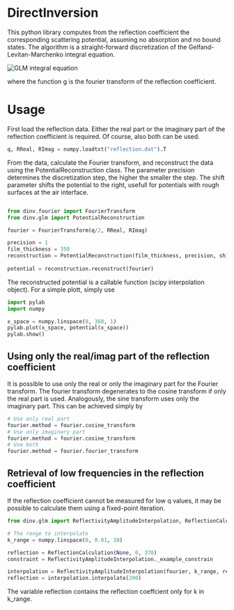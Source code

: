 # DirectInversion
This python library computes from the reflection coefficient the 
corresponding scattering potential, assuming no absorption and no 
bound states. The algorithm is a straight-forward discretization of the
Gelfand-Levitan-Marchenko integral equation.

![GLM integral equation](https://quicklatex.com/cache3/00/ql_0153fa716f34233471dfab251d0b0400_l3.png)

where the function g is the fourier transform of the reflection coefficient.

# Usage
First load the reflection data. Either the real part or the imaginary
part of the reflection coefficient is required. Of course, also both can
be used.

```python
q, RReal, RImag = numpy.loadtxt("reflection.dat").T
``` 

From the data, calculate the Fourier transform, and reconstruct the data
using the PotentialReconstruction class. The parameter precision 
determines the discretization step, the higher the smaller the step. 
The shift parameter shifts the potential to the right, usefull for 
potentials with rough surfaces at the air interface. 

```python

from dinv.fourier import FourierTransform
from dinv.glm import PotentialReconstruction

fourier = FourierTransform(q/2, RReal, RImag)

precision = 1
film_thickness = 350
reconstruction = PotentialReconstruction(film_thickness, precision, shift=20)
 
potential = reconstruction.reconstruct(fourier)
``` 

The reconstructed potential is a callable function (scipy interpolation 
object). For a simple plott, simply use

```python
import pylab
import numpy

x_space = numpy.linspace(0, 360, 1)
pylab.plot(x_space, potential(x_space))
pylab.show()
```

## Using only the real/imag part of the reflection coefficient
It is possible to use only the real or only the imaginary part for the 
Fourier transform. The fourier transform degenerates to the cosine 
transform if only the real part is used. Analogously, the sine transform
uses only the imaginary part. This can be achieved simply by
 
```python
# Use only real part
fourier.method = fourier.cosine_transform
# Use only imaginary part
fourier.method = fourier.cosine_transform
# Use both
fourier.method = fourier.fourier_transform
```

## Retrieval of low frequencies in the reflection coefficient
If the reflection coefficient cannot be measured for low q values, it may
be possible to calculate them using a fixed-point iteration. 
```python
from dinv.glm import ReflectivityAmplitudeInterpolation, ReflectionCalculation

# The range to interpolate
k_range = numpy.linspace(0, 0.01, 10)

reflection = ReflectionCalculation(None, 0, 370)
constraint = ReflectivityAmplitudeInterpolation._example_constrain

interpolation = ReflectivityAmplitudeInterpolation(fourier, k_range, reconstruction, reflection, constraint)
reflection = interpolation.interpolate(200)
```
The variable reflection contains the reflection coeffcient only for k in k_range.